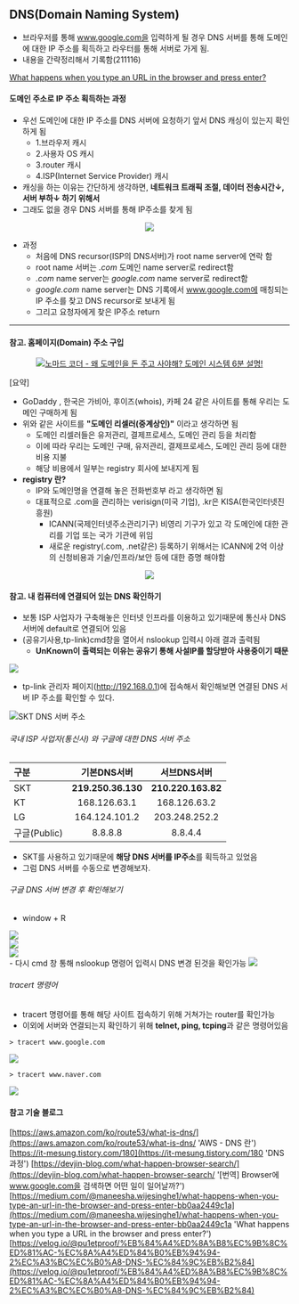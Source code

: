 ## DNS(Domain Naming System)
- 브라우저를 통해 www.google.com을 입력하게 될 경우 DNS 서버를 통해 도메인에 대한 IP 주소를 획득하고 라우터를 통해 서버로 가게 됨.
- 내용을 간략정리해서 기록함(211116)

<a href="https://medium.com/@maneesha.wijesinghe1/what-happens-when-you-type-an-url-in-the-browser-and-press-enter-bb0aa2449c1a">
What happens when you type an URL in the browser and press enter?
</a>


#### 도메인 주소로 IP 주소 획득하는 과정 
- 우선 도메인에 대한 IP 주소를 DNS 서버에 요청하기 앞서 DNS 캐싱이 있는지 확인하게 됨 
  - 1.브라우저 캐시
  - 2.사용자 OS 캐시
  - 3.router 캐시
  - 4.ISP(Internet Service Provider) 캐시 
- 캐싱을 하는 이유는 간단하게 생각하면, **네트워크 트래픽 조절, 데이터 전송시간↓, 서버 부하↓ 하기 위해서**
- 그래도 없을 경우 DNS 서버를 통해 IP주소를 찾게 됨 

<center>
    <img src="/images/cs/browser_work_dns_.png"/>
</center>

- 과정 
  -  처음에 DNS recursor(ISP의 DNS서버)가 root name server에 연락 함
  -  root name 서버는 *.com* 도메인 name server로 redirect함 
  -  *.com* name server는 *google.com* name server로 redirect함 
  -  *google.com* name server는 DNS 기록에서 www.google.com에 매칭되는 IP 주소를 찾고 DNS recursor로 보내게 됨 
  - 그리고 요청자에게 찾은 IP주소 return 

---

#### 참고. 홈페이지(Domain) 주소 구입 
<center>

[![노마드 코더 - 왜 도메인을 돈 주고 사야해? 도메인 시스템 6분 설명!](http://img.youtube.com/vi/ao0VtQnBBXA/0.jpg)](https://youtu.be/ao0VtQnBBXA) 

</center>

[요약]
- GoDaddy , 한국은 가비아, 후이즈(whois), 카페 24 같은 사이트를 통해 우리는 도메인 구매하게 됨 
- 위와 같은 사이트를 **"도메인 리셀러(중계상인)"** 이라고 생각하면 됨 
  -  도메인 리셀러들은 유저관리, 결제프로세스, 도메인 관리 등을 처리함 
  -  이에 따라 우리는 도메인 구매, 유저관리, 결제프로세스, 도메인 관리 등에 대한 비용 지불
  -  해당 비용에서 일부는 registry 회사에 보내지게 됨 
- **registry 란?**
  - IP와 도메인명을 연결해 놓은 전화번호부 라고 생각하면 됨 
  - 대표적으로 .com을 관리하는 verisign(미국 기업), .kr은 KISA(한국인터넷진흥원)
    - ICANN(국제인터넷주소관리기구) 비영리 기구가 있고 각 도메인에 대한 관리를 기업 또는 국가 기관에 위임
    - 새로운 registry(.com, .net같은) 등록하기 위해서는 ICANN에 2억 이상의 신청비용과 기술/인프라/보안 등에 대한 증명 해야함 
 
<center>
    <img src="/images/cs/dns_도메인이름_등록과정.png"/>
</center>



#### 참고. 내 컴퓨터에 연결되어 있는 DNS 확인하기
- 보통 ISP 사업자가 구축해놓은 인터넷 인프라를 이용하고 있기때문에 통신사 DNS 서버에 default로 연결되어 있음 
- (공유기사용,tp-link)cmd창을 열어서 nslookup 입력시 아래 결과 출력됨
    - **UnKnown이 출력되는 이유는 공유기 통해 사설IP를 할당받아 사용중이기 때문**
        
<img src="/images/cs/수동dns설정하지않는경우.png"/>

- tp-link 관리자 페이지(http://192.168.0.1)에 접속해서 확인해보면 연결된 DNS 서버 IP 주소를 확인할 수 있다.

<img src="/images/cs/tplink.png" alt="SKT DNS 서버 주소"/>

###### 국내 ISP 사업자(통신사) 와 구글에 대한 DNS 서버 주소 

|구분|기본DNS서버|서브DNS서버|
|:---|:---------:|:---------:|
|SKT|**219.250.36.130**|**210.220.163.82**|
|KT|168.126.63.1|168.126.63.2|
|LG|164.124.101.2|203.248.252.2|
|구글(Public)|8.8.8.8|8.8.4.4|

- SKT를 사용하고 있기때문에 **해당 DNS 서버를 IP주소**를 획득하고 있었음 
- 그럼 DNS 서버를 수동으로 변경해보자.

###### 구글 DNS 서버 변경 후 확인해보기
- window + R  
<img src="/images/cs/dns%20설정%20변경1.png"/>
<br/>
<img src="/images/cs/dns%20설정%20변경2.png"/>
<br/>
<img src="/images/cs/dns%20설정%20변경3.png"/>
<br/>
- 다시 cmd 창 통해 nslookup 명령어 입력시 DNS 변경 된것을 확인가능 
<img src="/images/cs/dns%20설정%20변경4%20결과.png"/>

###### tracert 명령어
- tracert 명령어를 통해 해당 사이트 접속하기 위해 거쳐가는 router를 확인가능 
- 이외에 서버와 연결되는지 확인하기 위해 **telnet, ping, tcping**과 같은 명령어있음 

```
> tracert www.google.com
```  
<img src="/images/cs/tracert구글닷컴.png"/>

```
> tracert www.naver.com 
```  
<img src="/images/cs/tracert네이버.png"/>


#### 참고 기술 블로그
[https://aws.amazon.com/ko/route53/what-is-dns/](https://aws.amazon.com/ko/route53/what-is-dns/ 'AWS - DNS 란')
[https://it-mesung.tistory.com/180](https://it-mesung.tistory.com/180 'DNS 과정')
[https://devjin-blog.com/what-happen-browser-search/](https://devjin-blog.com/what-happen-browser-search/ '[번역] Browser에 www.google.com을 검색하면 어떤 일이 일어날까?')
[https://medium.com/@maneesha.wijesinghe1/what-happens-when-you-type-an-url-in-the-browser-and-press-enter-bb0aa2449c1a](https://medium.com/@maneesha.wijesinghe1/what-happens-when-you-type-an-url-in-the-browser-and-press-enter-bb0aa2449c1a 'What happens when you type a URL in the browser and press enter?')
[https://velog.io/@pu1etproof/%EB%84%A4%ED%8A%B8%EC%9B%8C%ED%81%AC-%EC%8A%A4%ED%84%B0%EB%94%94-2%EC%A3%BC%EC%B0%A8-DNS-%EC%84%9C%EB%B2%84](https://velog.io/@pu1etproof/%EB%84%A4%ED%8A%B8%EC%9B%8C%ED%81%AC-%EC%8A%A4%ED%84%B0%EB%94%94-2%EC%A3%BC%EC%B0%A8-DNS-%EC%84%9C%EB%B2%84)